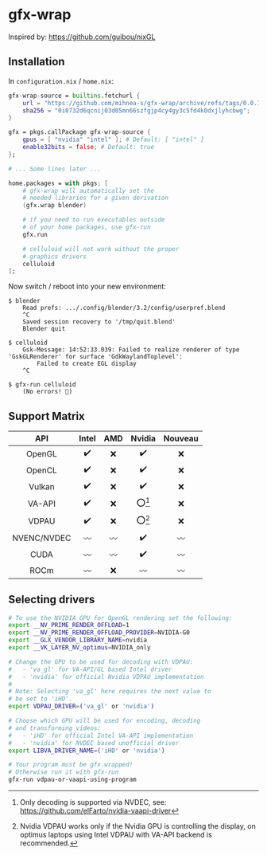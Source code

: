 # gfx-wrap

Inspired by: <https://github.com/guibou/nixGL>

## Installation

In `configuration.nix` / `home.nix`:

```nix
gfx-wrap-source = builtins.fetchurl {
    url = "https://github.com/mihnea-s/gfx-wrap/archive/refs/tags/0.0.1.zip";
    sha256 = "0i0732d6qcnij03d05mn66szfgjp4cy4gy3c5fd4k0dxjlyhcbwg";
}

gfx = pkgs.callPackage gfx-wrap-source {
    gpus = [ "nvidia" "intel" ]; # Default: [ "intel" ]
    enable32bits = false; # Default: true
};

# ... Some lines later ...

home.packages = with pkgs; [
    # gfx-wrap will automatically set the
    # needed libraries for a given derivation
    (gfx.wrap blender)

    # if you need to run executables outside
    # of your home packages, use gfx-run
    gfx.run

    # celluloid will not work without the proper
    # graphics drivers
    celluloid
];
```

Now switch / reboot into your new environment:

```shell
$ blender
    Read prefs: .../.config/blender/3.2/config/userpref.blend
    ^C
    Saved session recovery to '/tmp/quit.blend'
    Blender quit

$ celluloid
    Gsk-Message: 14:52:33.039: Failed to realize renderer of type 'GskGLRenderer' for surface 'GdkWaylandToplevel':
        Failed to create EGL display
    ^C

$ gfx-run celluloid
    (No errors! 🥳)
```

## Support Matrix

|     API     |       Intel        |     AMD     |       Nvidia       |   Nouveau   |
| :---------: | :----------------: | :---------: | :----------------: | :---------: |
|   OpenGL    | :heavy_check_mark: |     :x:     | :heavy_check_mark: |     :x:     |
|   OpenCL    | :heavy_check_mark: |     :x:     | :heavy_check_mark: |     :x:     |
|   Vulkan    | :heavy_check_mark: |     :x:     | :heavy_check_mark: |     :x:     |
|   VA-API    | :heavy_check_mark: |     :x:     |      :o:[^1]       |     :x:     |
|    VDPAU    | :heavy_check_mark: |     :x:     |      :o:[^2]       |     :x:     |
| NVENC/NVDEC |    :wavy_dash:     | :wavy_dash: | :heavy_check_mark: | :wavy_dash: |
|    CUDA     |    :wavy_dash:     | :wavy_dash: | :heavy_check_mark: | :wavy_dash: |
|    ROCm     |    :wavy_dash:     |     :x:     |    :wavy_dash:     | :wavy_dash: |

[^1]: Only decoding is supported via NVDEC, see: <https://github.com/elFarto/nvidia-vaapi-driver>
[^2]: Nvidia VDPAU works only if the Nvidia GPU is controlling the display, on optimus laptops using Intel VDPAU with VA-API backend is recommended.

## Selecting drivers

```bash
# To use the NVIDIA GPU for OpenGL rendering set the following:
export __NV_PRIME_RENDER_OFFLOAD=1
export __NV_PRIME_RENDER_OFFLOAD_PROVIDER=NVIDIA-G0
export __GLX_VENDOR_LIBRARY_NAME=nvidia
export __VK_LAYER_NV_optimus=NVIDIA_only

# Change the GPU to be used for decoding with VDPAU:
#   - 'va_gl' for VA-API/GL based Intel driver
#   - 'nvidia' for official Nvidia VDPAU implementation
#
# Note: Selecting 'va_gl' here requires the next value to
# be set to 'iHD'.
export VDPAU_DRIVER=('va_gl' or 'nvidia') 

# Choose which GPU will be used for encoding, decoding 
# and transforming videos:
#   - 'iHD' for official Intel VA-API implementation
#   - 'nvidia' for NVDEC based unofficial driver
export LIBVA_DRIVER_NAME=('iHD' or 'nvidia')

# Your program must be gfx.wrapped!
# Otherwise run it with gfx-run
gfx-run vdpau-or-vaapi-using-program
```
